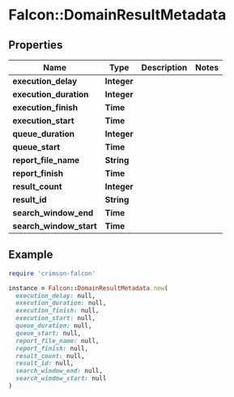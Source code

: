 # Falcon::DomainResultMetadata

## Properties

| Name | Type | Description | Notes |
| ---- | ---- | ----------- | ----- |
| **execution_delay** | **Integer** |  |  |
| **execution_duration** | **Integer** |  |  |
| **execution_finish** | **Time** |  |  |
| **execution_start** | **Time** |  |  |
| **queue_duration** | **Integer** |  |  |
| **queue_start** | **Time** |  |  |
| **report_file_name** | **String** |  |  |
| **report_finish** | **Time** |  |  |
| **result_count** | **Integer** |  |  |
| **result_id** | **String** |  |  |
| **search_window_end** | **Time** |  |  |
| **search_window_start** | **Time** |  |  |

## Example

```ruby
require 'crimson-falcon'

instance = Falcon::DomainResultMetadata.new(
  execution_delay: null,
  execution_duration: null,
  execution_finish: null,
  execution_start: null,
  queue_duration: null,
  queue_start: null,
  report_file_name: null,
  report_finish: null,
  result_count: null,
  result_id: null,
  search_window_end: null,
  search_window_start: null
)
```


